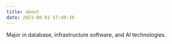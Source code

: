 ```yaml
---
title: about
date: 2021-08-01 17:49:10
---
```


Major in database, infrastructure software, and AI technologies.
